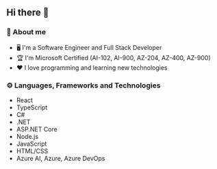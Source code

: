 ## Hi there 👋

### 🔭 About me
- 🖥 I'm a Software Engineer and Full Stack Developer
- 🏆 I'm Microsoft Certified (AI-102, AI-900, AZ-204, AZ-400, AZ-900)
- ❤ I love programming and learning new technologies
   
### ⚙ Languages, Frameworks and Technologies
- React
- TypeScript
- C#
- .NET
- ASP.NET Core
- Node.js
- JavaScript
- HTML/CSS
- Azure AI, Azure, Azure DevOps
  
<!--
**igorcervac/igorcervac** is a ✨ _special_ ✨ repository because its `README.md` (this file) appears on your GitHub profile.

Here are some ideas to get you started:

- 🔭 I’m currently working on ...
- 🌱 I’m currently learning ...
- 👯 I’m looking to collaborate on ...
- 🤔 I’m looking for help with ...
- 💬 Ask me about ...
- 📫 How to reach me: ...
- 😄 Pronouns: ...
- ⚡ Fun fact: ...
-->
